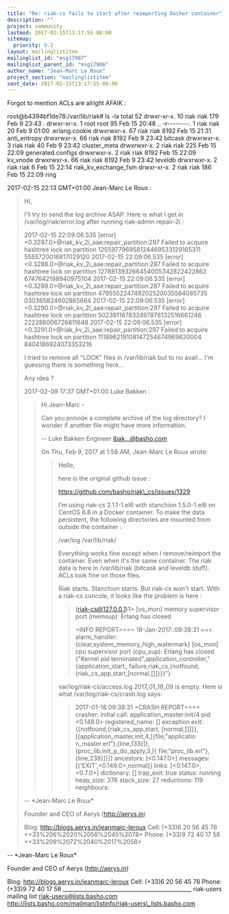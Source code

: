 ```yaml
---
title: "Re: riak-cs fails to start after reimporting Docker container"
description: ""
project: community
lastmod: 2017-02-15T13:17:55-08:00
sitemap:
  priority: 0.2
layout: mailinglistitem
mailinglist_id: "msg17987"
mailinglist_parent_id: "msg17986"
author_name: "Jean-Marc Le Roux"
project_section: "mailinglistitem"
sent_date: 2017-02-15T13:17:55-08:00
---
```



Forgot to mention ACLs are alright AFAIK :

root@b4394bf1de78:/var/lib/riak# ls -la
total 52
drwxr-xr-x. 10 riak riak 179 Feb 9 23:43 .
drwxr-xr-x. 1 root root 95 Feb 15 20:48 ..
-r--------. 1 riak riak 20 Feb 9 01:00 .erlang.cookie
drwxrwxr-x. 67 riak riak 8192 Feb 15 21:31 anti\_entropy
drwxrwxr-x. 66 riak riak 8192 Feb 9 23:42 bitcask
drwxrwxr-x. 3 riak riak 40 Feb 9 23:42 cluster\_meta
drwxrwxr-x. 2 riak riak 225 Feb 15 22:09 generated.configs
drwxrwxr-x. 2 riak riak 8192 Feb 15 22:09 kv\_vnode
drwxrwxr-x. 66 riak riak 8192 Feb 9 23:42 leveldb
drwxrwxr-x. 2 riak riak 6 Feb 15 22:14 riak\_kv\_exchange\_fsm
drwxr-xr-x. 2 riak riak 186 Feb 15 22:09 ring

2017-02-15 22:13 GMT+01:00 Jean-Marc Le Roux :

> Hi,
>
> I'll try to send the log archive ASAP.
> Here is what I get in /var/log/riak/error.log after running riak-admin
> repair-2i :
>
> 2017-02-15 22:09:06.535 [error] <0.3287.0>@riak\_kv\_2i\_aae:repair\_partition:297
> Failed to acquire hashtree lock on partition 125597796958124469533129165311
> 5555720016817029120
> 2017-02-15 22:09:06.535 [error] <0.3288.0>@riak\_kv\_2i\_aae:repair\_partition:297
> Failed to acquire hashtree lock on partition 127881393266454005342822422862
> 6747642198940975104
> 2017-02-15 22:09:06.535 [error] <0.3289.0>@riak\_kv\_2i\_aae:repair\_partition:297
> Failed to acquire hashtree lock on partition 479555224749202520035584085735
> 030365824602865664
> 2017-02-15 22:09:06.535 [error] <0.3290.0>@riak\_kv\_2i\_aae:repair\_partition:297
> Failed to acquire hashtree lock on partition 502391187832497878132516661246
> 222288006726811648
> 2017-02-15 22:09:06.535 [error] <0.3291.0>@riak\_kv\_2i\_aae:repair\_partition:297
> Failed to acquire hashtree lock on partition 111896219108147254674969620004
> 8404186924073353216
>
> I tried to remove all "LOCK" files in /var/lib/riak but to no avail...
> I'm guessing there is something here...
>
> Any idea ?
>
> 2017-02-09 17:37 GMT+01:00 Luke Bakken :
>
>> Hi Jean-Marc -
>>
>> Can you provide a complete archive of the log directory? I wonder if
>> another file might have more information.
>>
>> --
>> Luke Bakken
>> Engineer
>> lbak...@basho.com
>>
>> On Thu, Feb 9, 2017 at 1:58 AM, Jean-Marc Le Roux
>>  wrote:
>> >
>> > Hello,
>> >
>> > here is the original github issue :
>> >
>> > https://github.com/basho/riak\_cs/issues/1329
>> >
>> > I'm using riak-cs 2.1.1-1.el6 with stanchion 1.5.0-1.el6 on CentOS 6.8
>> in a Docker container.
>> > To make the data persistent, the following directories are mounted from
>> outside the container :
>> >
>> > /var/log
>> > /var/lib/riak/
>> >
>> > Everything works fine except when I remove/reimport the container.
>> > Even when it's the same container.
>> > The riak data is here in /var/lib/riak (bitcask and leveldb stuff).
>> ACLs look fine on those files.
>> >
>> > Riak starts. Stanchion starts. But riak-cs won't start.
>> > With a riak-cs concole, it looks like the problem is here :
>> >>
>> >> (riak-cs@127.0.0.1)1> [os\_mon] memory supervisor port (memsup):
>> Erlang has closed
>> >>
>> >> =INFO REPORT==== 18-Jan-2017::09:38:31 ===
>> >> alarm\_handler: {clear,system\_memory\_high\_watermark}
>> >> [os\_mon] cpu supervisor port (cpu\_sup): Erlang has closed
>> >> {"Kernel pid terminated",application\_controller,"{application\_start\_
>> failure,riak\_cs,{notfound,{riak\_cs\_app,start,[normal,[]]}}}"}
>> >
>> > var/log/riak-cs/access.log.2017\_01\_18\_09 is empty.
>> > Here is what /var/log/riak-cs/crash.log says:
>> >>
>> >> 2017-01-18 09:38:31 =CRASH REPORT====
>> >> crasher:
>> >> initial call: application\_master:init/4
>> >> pid: <0.148.0>
>> >> registered\_name: []
>> >> exception exit: {{notfound,{riak\_cs\_app,start,
>> [normal,[]]}},[{application\_master,init,4,[{file,"applicatio
>> n\_master.erl"},{line,133}]},{proc\_lib,init\_p\_do\_apply,3,[{
>> file,"proc\_lib.erl"},{line,239}]}]}
>> >> ancestors: [<0.147.0>]
>> >> messages: [{'EXIT',<0.149.0>,normal}]
>> >> links: [<0.147.0>,<0.7.0>]
>> >> dictionary: []
>> >> trap\_exit: true
>> >> status: running
>> >> heap\_size: 376
>> >> stack\_size: 27
>> >> reductions: 119
>> >> neighbours:
>>
>
>
>
> --
> \*Jean-Marc Le Roux\*
>
>
> Founder and CEO of Aerys (http://aerys.in)
>
> Blog: http://blogs.aerys.in/jeanmarc-leroux
> Cell: (+33)6 20 56 45 78 <+33%206%2020%2056%2045%2078>
> Phone: (+33)9 72 40 17 58 <+33%209%2072%2040%2017%2058>
>



-- 
\*Jean-Marc Le Roux\*


Founder and CEO of Aerys (http://aerys.in)

Blog: http://blogs.aerys.in/jeanmarc-leroux
Cell: (+33)6 20 56 45 78
Phone: (+33)9 72 40 17 58
\_\_\_\_\_\_\_\_\_\_\_\_\_\_\_\_\_\_\_\_\_\_\_\_\_\_\_\_\_\_\_\_\_\_\_\_\_\_\_\_\_\_\_\_\_\_\_
riak-users mailing list
riak-users@lists.basho.com
http://lists.basho.com/mailman/listinfo/riak-users\_lists.basho.com

